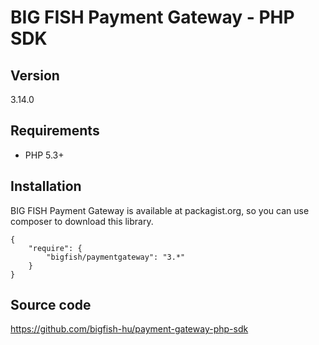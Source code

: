 # BIG FISH Payment Gateway - PHP SDK

## Version

3.14.0

## Requirements

 * PHP 5.3+

## Installation

BIG FISH Payment Gateway is available at packagist.org, so you can use composer to download this library.

```
{
    "require": {
        "bigfish/paymentgateway": "3.*"
    }
}
```

## Source code

https://github.com/bigfish-hu/payment-gateway-php-sdk
